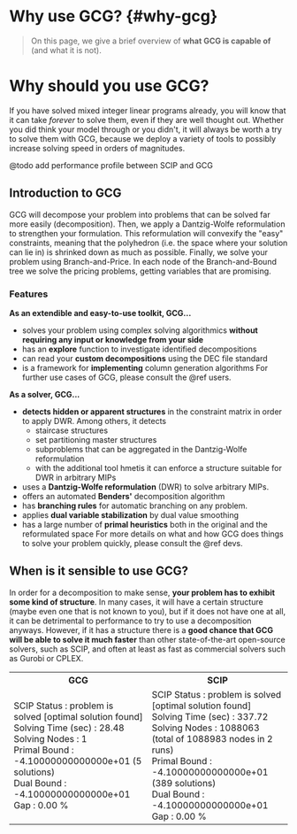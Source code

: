 # Why use GCG? {#why-gcg}
> On this page, we give a brief overview of **what GCG is capable of** (and what it is not). 

# Why should you use GCG?
If you have solved mixed integer linear programs already, you will know that it can take _forever_ to solve
them, even if they are well thought out. Whether you did think your model through or you didn't, it will always
be worth a try to solve them with GCG, because we deploy a variety of tools to possibly increase solving speed
in orders of magnitudes.

@todo add performance profile between SCIP and GCG

## Introduction to GCG
GCG will decompose your problem into problems that can be solved far more easily (decomposition). Then, we 
apply a Dantzig-Wolfe reformulation to strengthen your formulation. This reformulation will convexify the 
"easy" constraints, meaning that the polyhedron (i.e. the space where your solution can lie in) is 
shrinked down as much as possible. Finally, we solve your problem using Branch-and-Price. In each node
of the Branch-and-Bound tree we solve the pricing problems, getting variables that are promising.

### Features
**As an extendible and easy-to-use toolkit, GCG...**
- solves your problem using complex solving algorithmics **without requiring any input or knowledge from your side**
- has an **explore** function to investigate identified decompositions
- can read your **custom decompositions** using the DEC file standard
- is a framework for **implementing** column generation algorithms
For further use cases of GCG, please consult the @ref users.

**As a solver, GCG...**
- **detects hidden or apparent structures** in the constraint matrix in order to apply DWR. Among others, it detects
  - staircase structures
  - set partitioning master structures
  - subproblems that can be aggregated in the Dantzig-Wolfe reformulation
  - with the additional tool hmetis it can enforce a structure suitable for DWR in arbitrary MIPs 
- uses a **Dantzig-Wolfe reformulation** (DWR) to solve arbitrary MIPs.
- offers an automated **Benders'** decomposition algorithm
- has **branching rules** for automatic branching on any problem.
- applies **dual variable stabilization** by dual value smoothing
- has a large number of **primal heuristics** both in the original and the reformulated space
For more details on what and how GCG does things to solve your problem quickly, please consult the @ref devs.

## When is it sensible to use GCG?
In order for a decomposition to make sense, **your problem has to exhibit some kind of structure**. In many
cases, it will have a certain structure (maybe even one that is not known to you), but if it does not have 
one at all, it can be detrimental to performance to try to use a decomposition anyways. 
However, if it has a structure there is a **good chance that GCG will be able to solve it much faster** than 
other state-of-the-art open-source solvers, 
such as SCIP, and often at least as fast as commercial solvers such as Gurobi or CPLEX.  

<table>
  <tr>
    <th>GCG</th>
    <th>SCIP</th>
  </tr>
  <tr>
    <td>
    <div class="fragment">
      <div class="line">SCIP Status        : problem is solved [optimal solution found]</div>
      <div class="line">Solving Time (sec) : 28.48</div>
      <div class="line">Solving Nodes      : 1</div>
      <div class="line">Primal Bound       : -4.10000000000000e+01 (5 solutions)</div>
      <div class="line">Dual Bound         : -4.10000000000000e+01</div>
      <div class="line">Gap                : 0.00 %</div>
    </div>
    </td>
    <td>
    <div class="fragment">
      <div class="line">SCIP Status        : problem is solved [optimal solution found]</div>
      <div class="line">Solving Time (sec) : 337.72</div>
      <div class="line">Solving Nodes      : 1088063 (total of 1088983 nodes in 2 runs)</div>
      <div class="line">Primal Bound       : -4.10000000000000e+01 (389 solutions)</div>
      <div class="line">Dual Bound         : -4.10000000000000e+01</div>
      <div class="line">Gap                : 0.00 %</div>
    </div>
    </td>
  </tr>
</table>
